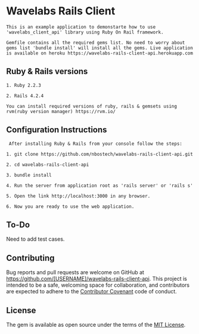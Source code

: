 # Wavelabs Rails Client

	This is an example application to demonstarte how to use 'wavelabs_client_api' library using Ruby On Rail framework. 

	Gemfile contains all the required gems list. No need to worry about gems list 'bundle install' will install all the gems. Live application is available on heroku https://wavelabs-rails-client-api.herokuapp.com  

## Ruby & Rails versions

	1. Ruby 2.2.3
	
	2. Rails 4.2.4

	You can install required versions of ruby, rails & gemsets using rvm(ruby version manager) https://rvm.io/

## Configuration Instructions
 
	 After installing Ruby & Rails from your console follow the steps:

	1. git clone https://github.com/nbostech/wavelabs-rails-client-api.git

	2. cd wavelabs-rails-client-api

	3. bundle install

	4. Run the server from application root as 'rails server' or 'rails s'

	5. Open the link http://localhost:3000 in any browser.

	6. Now you are ready to use the web application.  


## To-Do

 Need to add test cases.


## Contributing

Bug reports and pull requests are welcome on GitHub at https://github.com/[USERNAME]/wavelabs-rails-client-api. This project is intended to be a safe, welcoming space for collaboration, and contributors are expected to adhere to the [Contributor Covenant](contributor-covenant.org) code of conduct.


## License

The gem is available as open source under the terms of the [MIT License](http://opensource.org/licenses/MIT).

